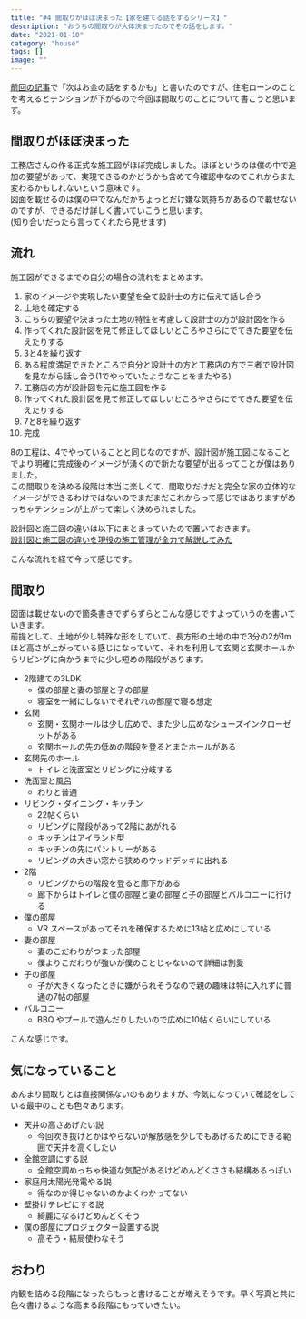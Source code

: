 ```yaml
---
title: "#4 間取りがほぼ決まった【家を建てる話をするシリーズ】"
description: "おうちの間取りが大体決まったのでその話をします。"
date: "2021-01-10"
category: "house"
tags: []
image: ""
---
```


[前回の記事](/2020/12/my-home-03/)で「次はお金の話をするかも」と書いたのですが、住宅ローンのことを考えるとテンションが下がるので今回は間取りのことについて書こうと思います。

## 間取りがほぼ決まった

工務店さんの作る正式な施工図がほぼ完成しました。ほぼというのは僕の中で追加の要望があって、実現できるのかどうかも含めて今確認中なのでこれからまた変わるかもしれないという意味です。  
図面を載せるのは僕の中でなんだかちょっとだけ嫌な気持ちがあるので載せないのですが、できるだけ詳しく書いていこうと思います。  
(知り合いだったら言ってくれたら見せます)

## 流れ

施工図ができるまでの自分の場合の流れをまとめます。

1. 家のイメージや実現したい要望を全て設計士の方に伝えて話し合う
2. 土地を確定する
3. こちらの要望や決まった土地の特性を考慮して設計士の方が設計図を作る
4. 作ってくれた設計図を見て修正してほしいところやさらにでてきた要望を伝えたりする
5. 3と4を繰り返す
6. ある程度満足できたところで自分と設計士の方と工務店の方で三者で設計図を見ながら話し合う(1でやっていたようなことをまたやる)
7. 工務店の方が設計図を元に施工図を作る
8. 作ってくれた設計図を見て修正してほしいところやさらにでてきた要望を伝えたりする
9. 7と8を繰り返す
10. 完成

8の工程は、4でやっていることと同じなのですが、設計図が施工図になることでより明確に完成後のイメージが湧くので新たな要望が出るってことが僕はありました。  
この間取りを決める段階は本当に楽しくて、間取りだけだと完全な家の立体的なイメージができるわけではないのでまだまだこれからって感じではありますがめっちゃテンションが上がって楽しく決められました。

設計図と施工図の違いは以下にまとまっていたので置いておきます。  
[設計図と施工図の違いを現役の施工管理が全力で解説してみた](https://kimagureneko0411.com/sekkeizu-sekouzu/)

こんな流れを経て今って感じです。

## 間取り

図面は載せないので箇条書きでずらずらとこんな感じですよっていうのを書いていきます。  
前提として、土地が少し特殊な形をしていて、長方形の土地の中で3分の2が1mほど高さが上がっている感じになっていて、それを利用して玄関と玄関ホールからリビングに向かうまでに少し短めの階段があります。

- 2階建ての3LDK
  - 僕の部屋と妻の部屋と子の部屋
  - 寝室を一緒にしないでそれぞれの部屋で寝る想定
- 玄関
  - 玄関・玄関ホールは少し広めで、また少し広めなシューズインクローゼットがある
  - 玄関ホールの先の低めの階段を登るとまたホールがある
- 玄関先のホール
  - トイレと洗面室とリビングに分岐する
- 洗面室と風呂
  - わりと普通
- リビング・ダイニング・キッチン
  - 22帖くらい
  - リビングに階段があって2階にあがれる
  - キッチンはアイランド型
  - キッチンの先にパントリーがある
  - リビングの大きい窓から狭めのウッドデッキに出れる
- 2階
  - リビングからの階段を登ると廊下がある
  - 廊下からはトイレと僕の部屋と妻の部屋と子の部屋とバルコニーに行ける
- 僕の部屋
  - VR スペースがあってそれを確保するために13帖と広めにしている
- 妻の部屋
  - 妻のこだわりがつまった部屋
  - 僕よりこだわりが強いが僕のことじゃないので詳細は割愛
- 子の部屋
  - 子が大きくなったときに嫌がられそうなので親の趣味は特に入れずに普通の7帖の部屋
- バルコニー
  - BBQ やプールで遊んだりしたいので広めに10帖くらいにしている

こんな感じです。

## 気になっていること

あんまり間取りとは直接関係ないのもありますが、今気になっていて確認をしている最中のことも色々あります。

- 天井の高さあげたい説
  - 今回吹き抜けとかはやらないが解放感を少しでもあげるためにできる範囲で天井を高くしたい
- 全館空調にする説
  - 全館空調めっちゃ快適な気配があるけどめんどくささも結構あるっぽい
- 家庭用太陽光発電やる説
  - 得なのか得じゃないのかよくわかってない
- 壁掛けテレビにする説
  - 綺麗になるけどめんどくそう
- 僕の部屋にプロジェクター設置する説
  - 高そう・結局使わなそう

## おわり

内観を詰める段階になったらもっと書けることが増えそうです。早く写真と共に色々書けるような高まる段階にもっていきたい。
